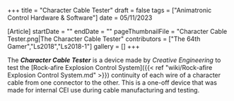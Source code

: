 +++
title = "Character Cable Tester"
draft = false
tags = ["Animatronic Control Hardware & Software"]
date = 05/11/2023

[Article]
startDate = ""
endDate = ""
pageThumbnailFile = "Character Cable Tester.png|The Character Cable Tester"
contributors = ["The 64th Gamer","Ls2018","Ls2018-1"]
gallery = []
+++


The <b><i>Character Cable Tester</b></i> is a device made by <i>Creative Engineering</i> to test the [Rock-afire Explosion Control System]({{< ref "wiki/Rock-afire Explosion Control System.md" >}}) continuity of each wire of a character cable from one connector to the other. This is a one-off device that was made for internal CEI use during cable manufacturing and testing. 


